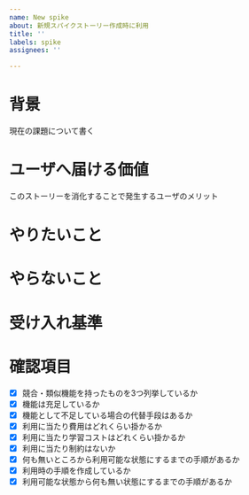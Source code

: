 ```yaml
---
name: New spike
about: 新規スパイクストーリー作成時に利用
title: ''
labels: spike
assignees: ''

---
```


# 背景
現在の課題について書く

# ユーザへ届ける価値
このストーリーを消化することで発生するユーザのメリット

# やりたいこと

# やらないこと

# 受け入れ基準

# 確認項目
- [x] 競合・類似機能を持ったものを3つ列挙しているか
- [x] 機能は充足しているか
- [x] 機能として不足している場合の代替手段はあるか
- [x] 利用に当たり費用はどれくらい掛かるか
- [x] 利用に当たり学習コストはどれくらい掛かるか
- [x] 利用に当たり制約はないか
- [x] 何も無いところから利用可能な状態にするまでの手順があるか
- [x] 利用時の手順を作成しているか
- [x] 利用可能な状態から何も無い状態にするまでの手順があるか

